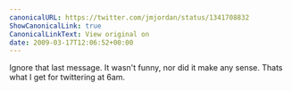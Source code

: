 ```yaml
---
canonicalURL: https://twitter.com/jmjordan/status/1341708832
ShowCanonicalLink: true
CanonicalLinkText: View original on
date: 2009-03-17T12:06:52+00:00
---
```

Ignore that last message. It wasn't funny, nor did it make any sense. Thats what I get for twittering at 6am.